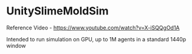 # UnitySlimeMoldSim
Reference Video - https://www.youtube.com/watch?v=X-iSQQgOd1A

Intended to run simulation on GPU, up to 1M agents in a standard 1440p window
